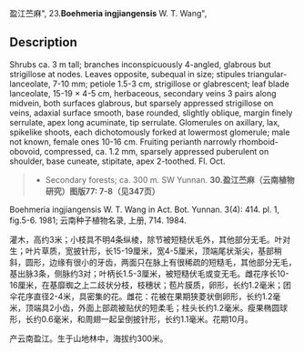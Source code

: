 盈江苎麻",
23.**Boehmeria ingjiangensis** W. T. Wang",

## Description
Shrubs ca. 3 m tall; branches inconspicuously 4-angled, glabrous but strigillose at nodes. Leaves opposite, subequal in size; stipules triangular-lanceolate, 7-10 mm; petiole 1.5-3 cm, strigillose or glabrescent; leaf blade lanceolate, 15-19 × 4-5 cm, herbaceous, secondary veins 3 pairs along midvein, both surfaces glabrous, but sparsely appressed strigillose on veins, adaxial surface smooth, base rounded, slightly oblique, margin finely serrulate, apex long acuminate, tip serrulate. Glomerules on axillary, lax, spikelike shoots, each dichotomously forked at lowermost glomerule; male not known, female ones 10-16 cm. Fruiting perianth narrowly rhomboid-obovoid, compressed, ca. 1.2 mm, sparsely appressed puberulent on shoulder, base cuneate, stipitate, apex 2-toothed. Fl. Oct.

> * Secondary forests; ca. 300 m. SW Yunnan.
**30.盈江苎麻（云南植物研究）图版77: 7-8（见347页）**

Boehmeria ingjiangensis W. T. Wang in Act. Bot. Yunnan. 3(4): 414. pl. 1, fig.5-6. 1981; 云南种子植物名录, 上册, 714. 1984.

灌木，高约3米；小枝具不明4条纵棱，除节被短糙伏毛外，其他部分无毛。叶对生；叶片草质，宽披针形，长15-19厘米，宽4-5厘米，顶端尾状渐尖，基部稍斜，圆形，边缘有很小的牙齿，两面只在脉上有很稀疏的短糙毛，其他部分无毛，基出脉3条，侧脉约3对；叶柄长1.5-3厘米，被短糙伏毛或变无毛。雌花序长10-16厘米，在基靡蜘之上二歧状分枝，枝穗状；苞片膜质，卵形，长约1.2毫米；团伞花序直径2-4米，具密集的花。雌花：花被在果期狭菱状倒卵形，长约1.2毫米，顶端具2小齿，外面上部疏被贴伏的短柔毛；柱头长约1.2毫米。瘦果椭圆球形，长约0.6毫米，和周翅一起呈倒披针形，长约1.1毫米。花期10月。

产云南盈江。生于山地林中，海拔约300米。
